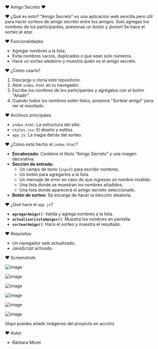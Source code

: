 ♥ Amigo Secreto ♥
 
♥ ¿Qué es esto?
"Amigo Secreto" es una aplicación web sencilla pero útil para hacer sorteos de amigo secreto entre tus amigos. Solo agregas los nombres de los participantes, presionas un botón y ¡boom! Se hace el sorteo al azar.

♥ Funcionalidades
- Agregar nombres a la lista.
- Evita nombres vacíos, duplicados o que sean solo números.
- Hace un sorteo aleatorio y muestra quién es el amigo secreto.

♥ ¿Cómo usarlo?
1. Descarga o clona este repositorio.
2. Abre `index.html` en tu navegador.
3. Escribe los nombres de los participantes y agrégalos con el botón "Añadir".
4. Cuando todos los nombres estén listos, presiona "Sortear amigo" para ver el resultado.

♥ Archivos principales
- `index.html`: La estructura del sitio.
- `styles.css`: El diseño y estilos.
- `app.js`: La magia detrás del sorteo.

♥ ¿Cómo está hecho el `index.html`?
- **Encabezado:** Contiene el título "Amigo Secreto" y una imagen decorativa.
- **Sección de entrada:**
  - Un campo de texto (`input`) para escribir nombres.
  - Un botón para agregarlos a la lista.
  - Un mensaje de error en caso de que ingreses un nombre inválido.
  - Una lista donde se muestran los nombres añadidos.
  - Una lista donde aparecerá el amigo secreto seleccionado.
- **Botón de sorteo:** Se encarga de hacer la elección aleatoria.

♥ ¿Qué hace el `app.js`?
- **`agregarAmigo()`**: Valida y agrega nombres a la lista.
- **`actualizarListaAmigos()`**: Muestra los nombres en pantalla.
- **`sortearAmigo()`**: Hace el sorteo y muestra el resultado.

♥ Requisitos
- Un navegador web actualizado.
- JavaScript activado.

♥ Screenshots


![image](https://github.com/user-attachments/assets/730486b2-4776-413a-bbd9-26d966fbb1eb)

![image](https://github.com/user-attachments/assets/cec8b37d-01ca-4ab6-b5b4-2bee306a309f)

![image](https://github.com/user-attachments/assets/408adb8b-39e1-49dc-8f94-ff5ab0574d45)

![image](https://github.com/user-attachments/assets/58d34368-831c-4107-9fab-41599813daa8)

![image](https://github.com/user-attachments/assets/cdd2fed1-9c6a-436e-9dbb-7de3b8bb8408)

![image](https://github.com/user-attachments/assets/babda678-4a95-4e6d-9cd4-1904120a3892)

(Aquí puedes añadir imágenes del proyecto en acción)

♥ Autor
- Bárbara Morel

